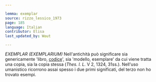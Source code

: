 ```yaml
---

lemma: exemplar
source: rizzo_lessico_1973
page: 185
language: Italian
contributor: Elisa
last_updated_by: Wout

---
```


_EXEMPLAR (EXEMPLARIUM)_
Nell'antichità può significare sia genericamente 'libro, [codice](codex.html)', sia 'modello, esemplare' da cui viene tratta una copia, sia la copia stessa (_Thes. l. L._ V 2, 1324, 31ss.). Nell'uso umanistico ricorrono assai spesso i due primi significati, del terzo non ho trovato esempi.
